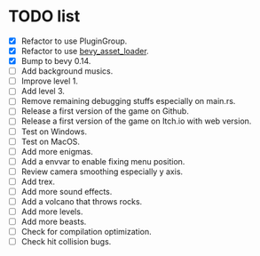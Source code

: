 # TODO list

- [x] Refactor to use PluginGroup.
- [x] Refactor to use [bevy_asset_loader](https://github.com/NiklasEi/bevy_asset_loader).
- [x] Bump to bevy 0.14.
- [ ] Add background musics.
- [ ] Improve level 1.
- [ ] Add level 3.
- [ ] Remove remaining debugging stuffs especially on main.rs.
- [ ] Release a first version of the game on Github.
- [ ] Release a first version of the game on Itch.io with web version.
- [ ] Test on Windows.
- [ ] Test on MacOS.
- [ ] Add more enigmas.
- [ ] Add a envvar to enable fixing menu position.
- [ ] Review camera smoothing especially y axis.
- [ ] Add trex.
- [ ] Add more sound effects.
- [ ] Add a volcano that throws rocks.
- [ ] Add more levels.
- [ ] Add more beasts.
- [ ] Check for compilation optimization.
- [ ] Check hit collision bugs.
